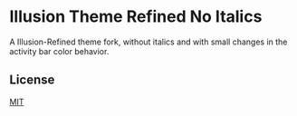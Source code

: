 # Illusion Theme Refined No Italics

A Illusion-Refined theme fork, without italics and with small changes in the activity bar color behavior.

## License

[MIT](https://choosealicense.com/licenses/mit/)

